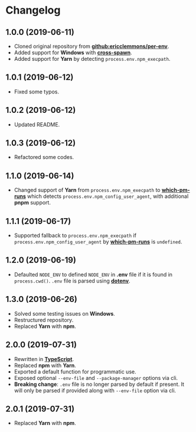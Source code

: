 # Changelog

## 1.0.0 (2019-06-11)

-   Cloned original repository from [**github:ericclemmons/per-env**](https://github.com/ericclemmons/per-env).
-   Added support for **Windows** with [**cross-spawn**](https://www.npmjs.com/package/cross-spawn).
-   Added support for **Yarn** by detecting `process.env.npm_execpath`.

## 1.0.1 (2019-06-12)

-   Fixed some typos.

## 1.0.2 (2019-06-12)

-   Updated README.

## 1.0.3 (2019-06-12)

-   Refactored some codes.

## 1.1.0 (2019-06-14)

-   Changed support of **Yarn** from `process.env.npm_execpath` to [**which-pm-runs**](https://www.npmjs.com/package/which-pm-runs) which detects `process.env.npm_config_user_agent`, with additional **pnpm** support.

## 1.1.1 (2019-06-17)

-   Supported fallback to `process.env.npm_execpath` if `process.env.npm_config_user_agent` by [**which-pm-runs**](https://www.npmjs.com/package/which-pm-runs) is `undefined`.

## 1.2.0 (2019-06-19)

-   Defaulted `NODE_ENV` to defined `NODE_ENV` in **.env** file if it is found in `process.cwd()`. `.env` file is parsed using [**dotenv**](https://www.npmjs.com/package/dotenv).

## 1.3.0 (2019-06-26)

-   Solved some testing issues on **Windows**.
-   Restructured repository.
-   Replaced **Yarn** with **npm**.

## 2.0.0 (2019-07-31)

-   Rewritten in [**TypeScript**](https://www.typescriptlang.org/).
-   Replaced **npm** with **Yarn**.
-   Exported a default function for programmatic use.
-   Exposed optional `--env-file` and `--package-manager` options via cli.
-   **Breaking change**: `.env` file is no longer parsed by default if present. It will only be parsed if provided along with `--env-file` option via cli.

## 2.0.1 (2019-07-31)

-   Replaced **Yarn** with **npm**.
